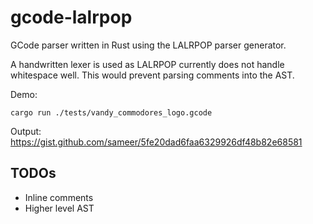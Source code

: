 # gcode-lalrpop

GCode parser written in Rust using the LALRPOP parser generator.

A handwritten lexer is used as LALRPOP currently does not handle whitespace well. This would prevent parsing comments into the AST.

Demo:

```
cargo run ./tests/vandy_commodores_logo.gcode
```

Output: https://gist.github.com/sameer/5fe20dad6faa6329926df48b82e68581

## TODOs

* Inline comments
* Higher level AST
